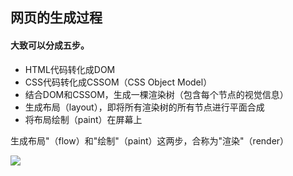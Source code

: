 ## 网页的生成过程
#### 大致可以分成五步。
- HTML代码转化成DOM
- CSS代码转化成CSSOM（CSS Object Model）
- 结合DOM和CSSOM，生成一棵渲染树（包含每个节点的视觉信息）
- 生成布局（layout），即将所有渲染树的所有节点进行平面合成
- 将布局绘制（paint）在屏幕上

生成布局"（flow）和"绘制"（paint）这两步，合称为"渲染"（render）

![](file:///Users/sunlijun/Downloads/bg2015091502.png)